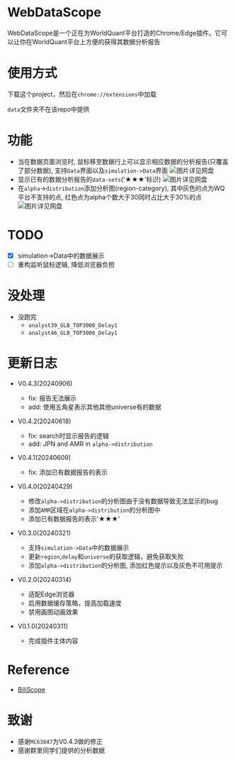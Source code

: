 # WebDataScope
WebDataScope是一个正在为WorldQuant平台打造的Chrome/Edge插件。它可以让你在WorldQuant平台上方便的获得其数据分析报告

# 使用方式
下载这个project，然后在`chrome://extensions`中加载

`data`文件夹不在该repo中提供

# 功能
- 当在数据页面浏览时, 鼠标移至数据行上可以显示相应数据的分析报告(只覆盖了部分数据), 支持`Data`界面以及`simulation->Data`界面
![图片详见网盘](figure/dataAna.png)
- 显示已有的数据分析报告的`data-sets`('★★★'标识)
![图片详见网盘](figure/dataFlag.png)
- 在`alpha`->`distribution`添加分析图(region-category), 其中灰色的点为WQ平台不支持的点, 红色点为alpha个数大于30同时占比大于30%的点
![图片详见网盘](figure/distribution.png)

# TODO
- [x] simulation->Data中的数据展示
- [ ] 重构监听鼠标逻辑, 降低浏览器负担

# 没处理
- 没跑完
  - `analyst39_GLB_TOP3000_Delay1`
  - `analyst46_GLB_TOP3000_Delay1`

# 更新日志
- V0.4.3(20240906)
  - fix: 报告无法展示
  - add: 使用五角星表示其他其他universe有的数据
- V0.4.2(20240618)
  - fix: search时显示报告的逻辑
  - add: JPN and AMR in `alpha->distribution`
- V0.4.1(20240609)
  - fix: 添加已有数据报告的表示
- V0.4.0(20240429)
  - 修改`alpha->distribution`的分析图由于没有数据导致无法显示的bug 
  - 添加`AMR`区域在`alpha->distribution`的分析图中
  - 添加已有数据报告的表示'★★★'

- V0.3.0(20240321)
  - 支持`simulation->Data`中的数据展示
  - 更新`region`,`delay`和`universe`的获取逻辑，避免获取失败
  - 添加`alpha->distribution`的分析图, 添加红色提示以及灰色不可用提示

- V0.2.0(20240314)
  - 适配Edge浏览器
  - 启用数据缓存策略，提高加载速度
  - 禁用画图动画效果

- V0.1.0(20240311)
  - 完成插件主体内容

# Reference
- [BiliScope](https://github.com/gaogaotiantian/biliscope)


# 致谢
- 感谢`MC63847`为V0.4.3做的修正
- 感谢群里同学们提供的分析数据